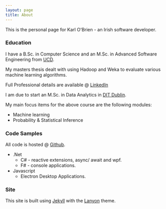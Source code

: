 ```yaml
---
layout: page
title: About
---
```


This is the personal page for Karl O'Brien - an Irish software developer.

### Education

I have a B.Sc. in Computer Science and an M.Sc. in Advanced Software Engineering from [UCD](http://csserver.ucd.ie/~meloc/MScASE/Introduction/).

My masters thesis dealt with using Hadoop and Weka to evaluate various machine learning algorithms.

Full Professional details are available @ [LinkedIn](https://www.linkedin.com/in/karl-o-brien-048aa56)

I am due to start an M.Sc. in Data Analytics in [DIT Dublin](http://www.dit.ie/studyatdit/postgraduate/taughtprogrammes/allcourses/computingdataanalyticsmscdt228aftdt228bpt.html).

My main focus items for the above course are the following modules:

* Machine learning
* Probability & Statistical Inference

### Code Samples

All code is hosted @ [Github](https://github.com/karlobrien).

* .Net
  * C# - reactive extensions, async/ await and wpf.
  * F# - console applications.
* Javascript
  * Electron Desktop Applications.



### Site
This site is built using [Jekyll](http://jekyllrb.com) with the [Lanyon](http://lanyon.getpoole.com) theme.
